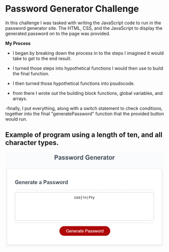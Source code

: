 # Password Generator Challenge

In this challenge I was tasked with writing the JavaScript code to run in the password generator site. The HTML, CSS, and the JavaScript to display the generated password on to the page was provided.

**My Process**

- I began by breaking down the process in to the steps I imagined it would take to get to the end result.

- I turned those steps into hypothetical functions I would then use to build the final function.

- I then turned those hypothetical functions into psudocode.

- from there I wrote out the building block functions, global variables, and arrays.

-finally, I put everything, along with a switch statement to check conditions, together into the final "generatePassword" function that the provided button would run.

## Example of program using a length of ten, and all character types.

![program example](Develop\assets\password-screenshot1.png)


